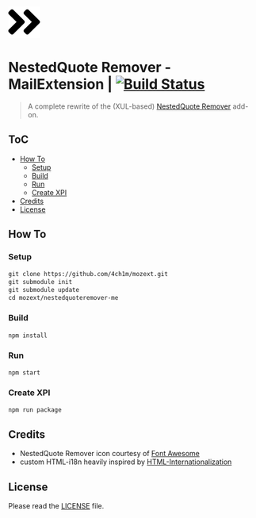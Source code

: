 ![NestedQuote Remover](https://raw.githubusercontent.com/4ch1m/mozext/master/nestedquoteremover-me/src/_images/nestedquoteremover-64px-black.png)

# NestedQuote Remover - MailExtension | [![Build Status](https://travis-ci.org/4ch1m/mozext.svg?branch=master)](https://travis-ci.org/4ch1m/mozext)
> A complete rewrite of the (XUL-based) [NestedQuote Remover](../nestedquoteremover) add-on.

## ToC

* [How To](#how-to)
  * [Setup](#setup)
  * [Build](#build)
  * [Run](#run)
  * [Create XPI](#create-xpi)
* [Credits](#credits)
* [License](#license)

## How To

### Setup

```
git clone https://github.com/4ch1m/mozext.git
git submodule init
git submodule update
cd mozext/nestedquoteremover-me
```

### Build

```
npm install
```

### Run

```
npm start
```

### Create XPI

```
npm run package
```

## Credits

* NestedQuote Remover icon courtesy of [Font Awesome](https://fontawesome.com)
* custom HTML-i18n heavily inspired by [HTML-Internationalization](https://github.com/erosman/HTML-Internationalization)

## License

Please read the [LICENSE](../LICENSE) file.
